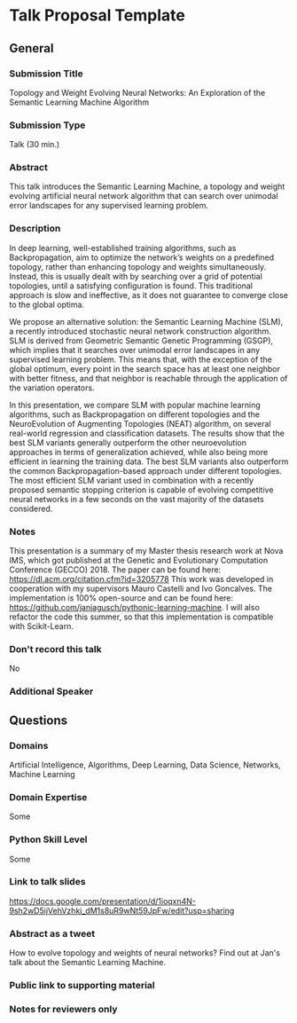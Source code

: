 # Talk Proposal Template

## General

### Submission Title

Topology and Weight Evolving Neural Networks: An Exploration of the Semantic Learning Machine Algorithm

### Submission Type

Talk (30 min.)

### Abstract

This talk introduces the Semantic Learning Machine, a topology and weight evolving artificial neural network algorithm that can search over unimodal error landscapes for any supervised learning problem.

### Description

In deep learning, well-established training algorithms, such as Backpropagation, aim to optimize the network’s weights on a predefined topology, rather than enhancing topology and weights simultaneously. Instead, this is usually dealt with by searching over a grid of potential topologies, until a satisfying configuration is found. This traditional approach is slow and ineffective, as it does not guarantee to converge close to the global optima.

We propose an alternative solution: the Semantic Learning Machine (SLM), a recently introduced stochastic neural network construction algorithm. SLM is derived from Geometric Semantic Genetic Programming (GSGP), which implies that it searches over unimodal error landscapes in any supervised learning problem. This means that, with the exception of the global optimum, every point in the search space has at least one neighbor with better fitness, and that neighbor is reachable through the application of the variation operators.

In this presentation, we compare SLM with popular machine learning algorithms, such as Backpropagation on different topologies and the NeuroEvolution of Augmenting Topologies (NEAT) algorithm, on several real-world regression and classification datasets. The results show that the best SLM variants generally outperform the other neuroevolution approaches in terms of generalization achieved, while also being more efficient in learning the training data. The best SLM variants also outperform the common Backpropagation-based approach under different topologies. The most efficient SLM variant used in combination with a recently proposed semantic stopping criterion is capable of evolving competitive neural networks in a few seconds on the vast majority of the datasets considered.

### Notes

This presentation is a summary of my Master thesis research work at Nova IMS, which got published at the Genetic and Evolutionary Computation Conference (GECCO) 2018.
The paper can be found here: https://dl.acm.org/citation.cfm?id=3205778
This work was developed in cooperation with my supervisors Mauro Castelli and Ivo Goncalves.
The implementation is 100% open-source and can be found here: https://github.com/janjagusch/pythonic-learning-machine. I will also refactor the code this summer, so that this implementation is compatible with Scikit-Learn.

### Don't record this talk

No

### Additional Speaker

## Questions

### Domains

Artificial Intelligence, Algorithms, Deep Learning, Data Science, Networks, Machine Learning

### Domain Expertise

Some

### Python Skill Level

Some

### Link to talk slides

https://docs.google.com/presentation/d/1ioqxn4N-9sh2wD5ijVehVzhki_dM1s8uR9wNt59JpFw/edit?usp=sharing

### Abstract as a tweet

How to evolve topology and weights of neural networks? Find out at Jan's talk about the Semantic Learning Machine.

### Public link to supporting material



### Notes for reviewers only

